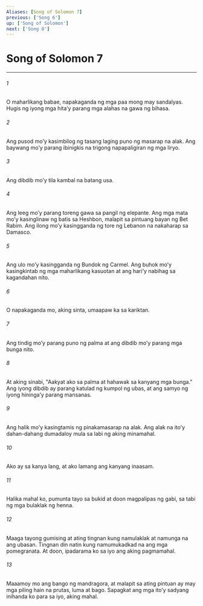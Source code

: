 ```yaml
---
Aliases: [Song of Solomon 7]
previous: ['Song 6']
up: ['Song of Solomon']
next: ['Song 8']
---
```

# Song of Solomon 7

***

###### 1
O maharlikang babae, napakaganda ng mga paa mong may sandalyas. Hugis ng iyong mga hitaʼy parang mga alahas na gawa ng bihasa. 

###### 2
Ang pusod moʼy kasimbilog ng tasang laging puno ng masarap na alak. Ang baywang moʼy parang ibinigkis na trigong napapaligiran ng mga liryo. 

###### 3
Ang dibdib moʼy tila kambal na batang usa. 

###### 4
Ang leeg moʼy parang toreng gawa sa pangil ng elepante. Ang mga mata moʼy kasinglinaw ng batis sa Heshbon, malapit sa pintuang bayan ng Bet Rabim. Ang ilong moʼy kasingganda ng tore ng Lebanon na nakaharap sa Damasco. 

###### 5
Ang ulo moʼy kasingganda ng Bundok ng Carmel. Ang buhok moʼy kasingkintab ng mga maharlikang kasuotan at ang hariʼy nabihag sa kagandahan nito. 

###### 6
O napakaganda mo, aking sinta, umaapaw ka sa kariktan. 

###### 7
Ang tindig moʼy parang puno ng palma at ang dibdib moʼy parang mga bunga nito. 

###### 8
At aking sinabi, "Aakyat ako sa palma at hahawak sa kanyang mga bunga." Ang iyong dibdib ay parang katulad ng kumpol ng ubas, at ang samyo ng iyong hiningaʼy parang mansanas. 

###### 9
Ang halik moʼy kasingtamis ng pinakamasarap na alak. Ang alak na itoʼy dahan-dahang dumadaloy mula sa labi ng aking minamahal. 

###### 10
Ako ay sa kanya lang, at ako lamang ang kanyang inaasam. 

###### 11
Halika mahal ko, pumunta tayo sa bukid at doon magpalipas ng gabi, sa tabi ng mga bulaklak ng henna. 

###### 12
Maaga tayong gumising at ating tingnan kung namulaklak at namunga na ang ubasan. Tingnan din natin kung namumukadkad na ang mga pomegranata. At doon, ipadarama ko sa iyo ang aking pagmamahal. 

###### 13
Maaamoy mo ang bango ng mandragora, at malapit sa ating pintuan ay may mga piling hain na prutas, luma at bago. Sapagkat ang mga itoʼy sadyang inihanda ko para sa iyo, aking mahal.
